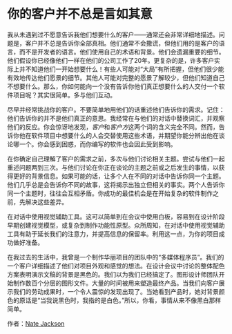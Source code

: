 # 你的客户并不总是言如其意

我从未遇到过不愿意告诉我他们想要什么的客户——通常还会非常详细地描述。问题是，客户并不总是告诉你全部真相。他们通常不会撒谎，但他们用的是客户的语言，而不是开发者的语言。他们使用自己的术语和背景。他们会遗漏重要的细节。他们假设你已经像他们一样在他们的公司工作了20年。更复杂的是，许多客户实际上并不知道他们一开始想要什么！有些人可能对“大局”有所把握，但他们很少能有效地传达他们愿景的细节。其他人可能对完整的愿景了解较少，但他们知道自己不想要什么。那么，你如何能向一个没有告诉你他们真正想要什么的人交付一个软件项目呢？其实很简单。多与他们互动。

尽早并经常挑战你的客户。不要简单地用他们的话重述他们告诉你的需求。记住：他们告诉你的并不是他们真正的意思。我经常在与他们的对话中替换词汇，并观察他们的反应。你会惊讶地发现，*客户*和*客户方*这两个词的含义完全不同。然而，告诉你他在软件项目中想要什么的人会交替使用这些术语，并期望你能分辨出他在谈论哪一个。你会感到困惑，而你编写的软件也会因此受到影响。

在你确定自己理解了客户的需求之前，多次与他们讨论相关主题。尝试与他们一起重述问题两到三次。与他们讨论在你正在谈论的主题之前或之后发生的事情，以获得更好的背景信息。如果可能的话，让多个人在不同的对话中告诉你同一个主题。他们几乎总是会告诉你不同的故事，这将揭示出独立但相关的事实。两个人告诉你同一个主题时，往往会互相矛盾。你成功的最佳机会是在开始复杂的软件制作之前，先解决这些差异。

在对话中使用视觉辅助工具。这可以简单到在会议中使用白板，容易到在设计阶段早期创建视觉模型，或复杂到制作功能性原型。众所周知，在对话中使用视觉辅助工具有助于延长我们的注意力，并提高信息的保留率。利用这一点，为你的项目成功做好准备。

在我过去的生活中，我曾是一个制作华丽项目的团队中的“多媒体程序员”。我们的一个客户详细描述了他们对项目外观和感觉的想法。在设计会议中讨论的整体配色方案表明演示文稿的背景是黑色的。我们以为我们已经搞定了。图形设计师团队开始制作数百个分层的图形文件。大量的时间被用来塑造最终产品。当我们向客户展示我们的劳动成果时，一个令人震惊的发现出现了。当她看到产品时，她对背景颜色的原话是“当我说黑色时，我指的是白色。”所以，你看，事情从来不像黑白那样简单。

作者：[Nate Jackson](http://programmer.97things.oreilly.com/wiki/index.php/Icnatejackson)
